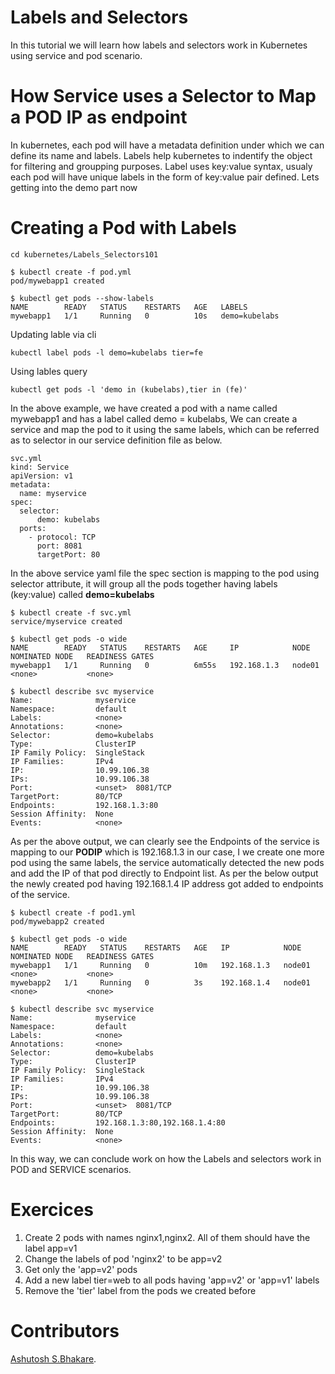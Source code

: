 # Labels and Selectors
In this tutorial we will learn how labels and selectors work in Kubernetes using service and pod scenario. 

# How Service uses a Selector to Map a POD IP as endpoint
In kubernetes, each pod will have a metadata definition under which we can define its name and labels. Labels help kubernetes to indentify the object for filtering and groupping purposes. Label uses key:value syntax, usualy each pod will have unique labels in the form of key:value pair defined.
Lets getting into the demo part now

# Creating a Pod with Labels
```
cd kubernetes/Labels_Selectors101
```

```
$ kubectl create -f pod.yml 
pod/mywebapp1 created
```

```
$ kubectl get pods --show-labels
NAME        READY   STATUS    RESTARTS   AGE   LABELS
mywebapp1   1/1     Running   0          10s   demo=kubelabs
```

Updating lable via cli
```
kubectl label pods -l demo=kubelabs tier=fe
```

Using lables query

```
kubectl get pods -l 'demo in (kubelabs),tier in (fe)'
```

In the above example, we have created a pod with a name called mywebapp1 and has a label called demo = kubelabs, We can create a service and map the pod to it using the same labels, which can be referred as to selector in our service definition file as below. 

```
svc.yml
kind: Service
apiVersion: v1
metadata:
  name: myservice
spec:
  selector: 
      demo: kubelabs  
  ports:
    - protocol: TCP
      port: 8081
      targetPort: 80
```
In the above service yaml file the spec section is mapping to the pod using selector attribute, it will group all the pods together having labels (key:value) called **demo=kubelabs**

```
$ kubectl create -f svc.yml 
service/myservice created
```

```
$ kubectl get pods -o wide  
NAME        READY   STATUS    RESTARTS   AGE     IP            NODE     NOMINATED NODE   READINESS GATES
mywebapp1   1/1     Running   0          6m55s   192.168.1.3   node01   <none>           <none>
```

```
$ kubectl describe svc myservice
Name:              myservice
Namespace:         default
Labels:            <none>
Annotations:       <none>
Selector:          demo=kubelabs
Type:              ClusterIP
IP Family Policy:  SingleStack
IP Families:       IPv4
IP:                10.99.106.38
IPs:               10.99.106.38
Port:              <unset>  8081/TCP
TargetPort:        80/TCP
Endpoints:         192.168.1.3:80
Session Affinity:  None
Events:            <none>
```

As per the above output, we can clearly see the Endpoints of the service is mapping to our **PODIP** which is 192.168.1.3 in our case, I we create one more pod using the same labels, the service automatically detected the new pods and add the IP of that pod directly to Endpoint list. As per the below output the newly created pod having 192.168.1.4 IP address got added to endpoints of the service. 

```
$ kubectl create -f pod1.yml 
pod/mywebapp2 created
```

```
$ kubectl get pods -o wide 
NAME        READY   STATUS    RESTARTS   AGE   IP            NODE     NOMINATED NODE   READINESS GATES
mywebapp1   1/1     Running   0          10m   192.168.1.3   node01   <none>           <none>
mywebapp2   1/1     Running   0          3s    192.168.1.4   node01   <none>           <none>
```

```
$ kubectl describe svc myservice
Name:              myservice
Namespace:         default
Labels:            <none>
Annotations:       <none>
Selector:          demo=kubelabs
Type:              ClusterIP
IP Family Policy:  SingleStack
IP Families:       IPv4
IP:                10.99.106.38
IPs:               10.99.106.38
Port:              <unset>  8081/TCP
TargetPort:        80/TCP
Endpoints:         192.168.1.3:80,192.168.1.4:80
Session Affinity:  None
Events:            <none>
```

In this way, we can conclude work on how the Labels and selectors work in POD and SERVICE scenarios. 


# Exercices
1. Create 2 pods with names nginx1,nginx2. All of them should have the label app=v1
1. Change the labels of pod 'nginx2' to be app=v2
1. Get only the 'app=v2' pods
1. Add a new label tier=web to all pods having 'app=v2' or 'app=v1' labels
1. Remove the 'tier' label from the pods we created before

# Contributors
[Ashutosh S.Bhakare](https://www.linkedin.com/in/abhakare/).


